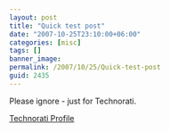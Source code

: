 ```yaml
---
layout: post
title: "Quick test post"
date: "2007-10-25T23:10:00+06:00"
categories: [misc]
tags: []
banner_image: 
permalink: /2007/10/25/Quick-test-post
guid: 2435
---
```


Please ignore - just for Technorati.

<a href="http://technorati.com/claim/zy5per2pj" rel="me">Technorati Profile</a>